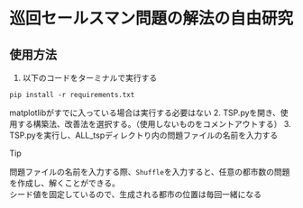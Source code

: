 # 巡回セールスマン問題の解法の自由研究
## 使用方法
1. 以下のコードをターミナルで実行する
```
pip install -r requirements.txt
```
matplotlibがすでに入っている場合は実行する必要はない
2. TSP.pyを開き、使用する構築法、改善法を選択する。（使用しないものをコメントアウトする）
3. TSP.pyを実行し、ALL_tspディレクトり内の問題ファイルの名前を入力する
> [!TIP]
> 問題ファイルの名前を入力する際、`Shuffle`を入力すると、任意の都市数の問題を作成し、解くことができる。  
> シード値を固定しているので、生成される都市の位置は毎回一緒になる
